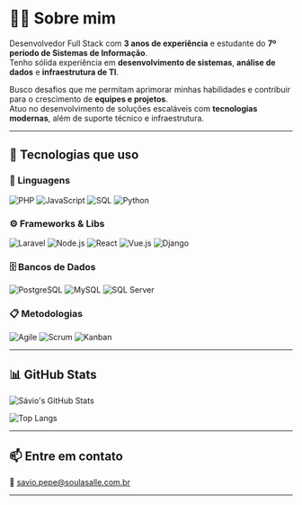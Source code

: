 # 👨‍💻 Sobre mim

Desenvolvedor Full Stack com **3 anos de experiência** e estudante do **7º período de Sistemas de Informação**.  
Tenho sólida experiência em **desenvolvimento de sistemas**, **análise de dados** e **infraestrutura de TI**.

Busco desafios que me permitam aprimorar minhas habilidades e contribuir para o crescimento de **equipes e projetos**.  
Atuo no desenvolvimento de soluções escaláveis com **tecnologias modernas**, além de suporte técnico e infraestrutura.

---

## 🚀 Tecnologias que uso

### 🧠 Linguagens
![PHP](https://img.shields.io/badge/PHP-777BB4?style=flat&logo=php&logoColor=white)
![JavaScript](https://img.shields.io/badge/JavaScript-F7DF1E?style=flat&logo=javascript&logoColor=black)
![SQL](https://img.shields.io/badge/SQL-336791?style=flat&logo=postgresql&logoColor=white)
![Python](https://img.shields.io/badge/Python-3776AB?style=flat&logo=python&logoColor=white)

### ⚙️ Frameworks & Libs
![Laravel](https://img.shields.io/badge/Laravel-FF2D20?style=flat&logo=laravel&logoColor=white)
![Node.js](https://img.shields.io/badge/Node.js-339933?style=flat&logo=node.js&logoColor=white)
![React](https://img.shields.io/badge/React-61DAFB?style=flat&logo=react&logoColor=black)
![Vue.js](https://img.shields.io/badge/Vue.js-4FC08D?style=flat&logo=vue.js&logoColor=white)
![Django](https://img.shields.io/badge/Django-092E20?style=flat&logo=django&logoColor=white)

### 🗄️ Bancos de Dados
![PostgreSQL](https://img.shields.io/badge/PostgreSQL-4169E1?style=flat&logo=postgresql&logoColor=white)
![MySQL](https://img.shields.io/badge/MySQL-4479A1?style=flat&logo=mysql&logoColor=white)
![SQL Server](https://img.shields.io/badge/SQL%20Server-CC2927?style=flat&logo=microsoft-sql-server&logoColor=white)

### 📋 Metodologias
![Agile](https://img.shields.io/badge/Agile-29B6F6?style=flat)
![Scrum](https://img.shields.io/badge/Scrum-6DB33F?style=flat)
![Kanban](https://img.shields.io/badge/Kanban-FF6F00?style=flat)

---

## 📊 GitHub Stats

![Sávio's GitHub Stats](https://github-readme-stats.vercel.app/api?username=saviopepe&show_icons=true&theme=tokyonight)

![Top Langs](https://github-readme-stats.vercel.app/api/top-langs/?username=saviopepe&layout=compact&theme=tokyonight)

---

## 📫 Entre em contato

📧 savio.pepe@soulasalle.com.br

---
